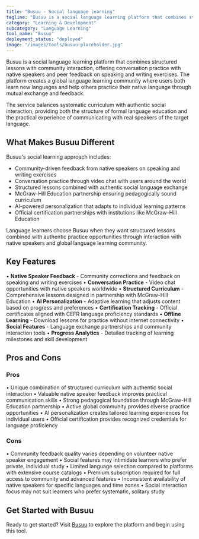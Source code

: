 ```yaml
---
title: "Busuu - Social language learning"
tagline: "Busuu is a social language learning platform that combines structured lessons with community interaction, offering conversation practice with native speakers and peer feedback on speaking and writing exercises..."
category: "Learning & Development"
subcategory: "Language Learning"
tool_name: "Busuu"
deployment_status: "deployed"
image: "/images/tools/busuu-placeholder.jpg"
---
```


Busuu is a social language learning platform that combines structured lessons with community interaction, offering conversation practice with native speakers and peer feedback on speaking and writing exercises. The platform creates a global language learning community where users both learn new languages and help others practice their native language through mutual exchange and feedback.

The service balances systematic curriculum with authentic social interaction, providing both the structure of formal language education and the practical experience of communicating with real speakers of the target language.

## What Makes Busuu Different

Busuu's social learning approach includes:
- Community-driven feedback from native speakers on speaking and writing exercises
- Conversation practice through video chat with users around the world
- Structured lessons combined with authentic social language exchange
- McGraw-Hill Education partnership ensuring pedagogically sound curriculum
- AI-powered personalization that adapts to individual learning patterns
- Official certification partnerships with institutions like McGraw-Hill Education

Language learners choose Busuu when they want structured lessons combined with authentic practice opportunities through interaction with native speakers and global language learning community.

## Key Features

• **Native Speaker Feedback** - Community corrections and feedback on speaking and writing exercises
• **Conversation Practice** - Video chat opportunities with native speakers worldwide
• **Structured Curriculum** - Comprehensive lessons designed in partnership with McGraw-Hill Education
• **AI Personalization** - Adaptive learning that adjusts content based on progress and preferences
• **Certification Tracking** - Official certificates aligned with CEFR language proficiency standards
• **Offline Learning** - Download lessons for practice without internet connectivity
• **Social Features** - Language exchange partnerships and community interaction tools
• **Progress Analytics** - Detailed tracking of learning milestones and skill development

## Pros and Cons

### Pros
• Unique combination of structured curriculum with authentic social interaction
• Valuable native speaker feedback improves practical communication skills
• Strong pedagogical foundation through McGraw-Hill Education partnership
• Active global community provides diverse practice opportunities
• AI personalization creates tailored learning experiences for individual users
• Official certification provides recognized credentials for language proficiency

### Cons
• Community feedback quality varies depending on volunteer native speaker engagement
• Social features may intimidate learners who prefer private, individual study
• Limited language selection compared to platforms with extensive course catalogs
• Premium subscription required for full access to community and advanced features
• Inconsistent availability of native speakers for specific languages and time zones
• Social interaction focus may not suit learners who prefer systematic, solitary study

## Get Started with Busuu

Ready to get started? Visit [Busuu](https://www.busuu.com/) to explore the platform and begin using this tool.